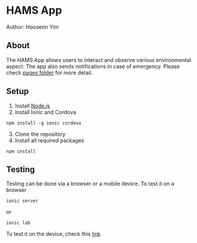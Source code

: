 # HAMS App
Author: Hooseon Yim
## About
The HAMS App allows users to interact and observe various environmental aspect. The app also sends notifications in case of emergency.
Please check [pages folder](src/pages) for more detail.
## Setup
1. Install [Node.js](https://nodejs.org/en/)
2. Install Ionic and Cordova
```
npm install -g ionic cordova
```
3. Clone the repository
4. Install all required packages
```
npm install
```

## Testing
Testing can be done via a browser or a mobile device.
To test it on a browser
```
ionic server
```
or 
```
ionic lab
```

To test it on the device, check this [link](https://ionicframework.com/docs/intro/deploying/)

